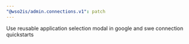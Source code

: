 ```yaml
---
"@wso2is/admin.connections.v1": patch
---
```


Use reusable application selection modal in google and swe connection quickstarts
